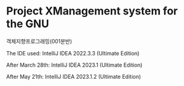 # Project XManagement system for the GNU 
객체지향프로그래밍(001분반)

The IDE used: IntelliJ IDEA 2022.3.3 (Ultimate Edition)

After March 28th: IntelliJ IDEA 2023.1 (Ultimate Edition)

After May 21th: IntelliJ IDEA 2023.1.2 (Ultimate Edition)
